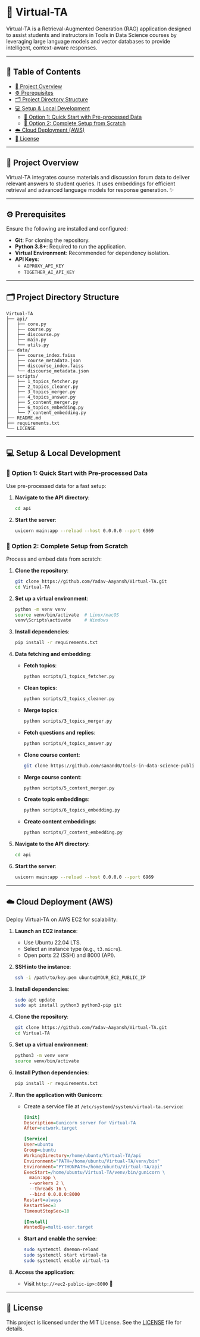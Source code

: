 # 🤖 **Virtual-TA**

Virtual-TA is a Retrieval-Augmented Generation (RAG) application designed to assist students and instructors in Tools in Data Science courses by leveraging large language models and vector databases to provide intelligent, context-aware responses.

---

## 📑 Table of Contents

- [📘 Project Overview](#project-overview)
- [⚙️ Prerequisites](#prerequisites)
- [🗂️ Project Directory Structure](#project-directory-structure)
- [💻 Setup & Local Development](#setup--local-development)
  - [🚀 Option 1: Quick Start with Pre-processed Data](#option-1-quick-start-with-pre-processed-data)
  - [🔧 Option 2: Complete Setup from Scratch](#option-2-complete-setup-from-scratch)
- [☁️ Cloud Deployment (AWS)](#cloud-deployment-aws)
- [📄 License](#license)

---

## 📘 Project Overview

Virtual-TA integrates course materials and discussion forum data to deliver relevant answers to student queries. It uses embeddings for efficient retrieval and advanced language models for response generation. ✨

---

## ⚙️ Prerequisites

Ensure the following are installed and configured:

- **Git**: For cloning the repository.
- **Python 3.8+**: Required to run the application.
- **Virtual Environment**: Recommended for dependency isolation.
- **API Keys**:
  - `AIPROXY_API_KEY`
  - `TOGETHER_AI_API_KEY`

---

## 🗂️ Project Directory Structure

```plaintext
Virtual-TA
├── api/
│   ├── core.py
│   ├── course.py
│   ├── discourse.py
│   ├── main.py
│   └── utils.py
├── data/
│   ├── course_index.faiss
│   ├── course_metadata.json
│   ├── discourse_index.faiss
│   └── discourse_metadata.json
├── scripts/
│   ├── 1_topics_fetcher.py
│   ├── 2_topics_cleaner.py
│   ├── 3_topics_merger.py
│   ├── 4_topics_answer.py
│   ├── 5_content_merger.py
│   ├── 6_topics_embedding.py
│   └── 7_content_embedding.py
├── README.md
├── requirements.txt
└── LICENSE
```

---

## 💻 Setup & Local Development

### 🚀 Option 1: Quick Start with Pre-processed Data

Use pre-processed data for a fast setup:

1. **Navigate to the API directory**:

   ```bash
   cd api
   ```

2. **Start the server**:

   ```bash
   uvicorn main:app --reload --host 0.0.0.0 --port 6969
   ```

### 🔧 Option 2: Complete Setup from Scratch

Process and embed data from scratch:

1. **Clone the repository**:

   ```bash
   git clone https://github.com/Yadav-Aayansh/Virtual-TA.git
   cd Virtual-TA
   ```

2. **Set up a virtual environment**:

   ```bash
   python -m venv venv
   source venv/bin/activate  # Linux/macOS
   venv\Scripts\activate     # Windows
   ```

3. **Install dependencies**:

   ```bash
   pip install -r requirements.txt
   ```

4. **Data fetching and embedding**:

   - **Fetch topics**:
     ```bash
     python scripts/1_topics_fetcher.py
     ```
   - **Clean topics**:
     ```bash
     python scripts/2_topics_cleaner.py
     ```
   - **Merge topics**:
     ```bash
     python scripts/3_topics_merger.py
     ```
   - **Fetch questions and replies**:
     ```bash
     python scripts/4_topics_answer.py
     ```
   - **Clone course content**:
     ```bash
     git clone https://github.com/sanand0/tools-in-data-science-public.git raw-data/cloned
     ```
   - **Merge course content**:
     ```bash
     python scripts/5_content_merger.py
     ```
   - **Create topic embeddings**:
     ```bash
     python scripts/6_topics_embedding.py
     ```
   - **Create content embeddings**:
     ```bash
     python scripts/7_content_embedding.py
     ```

5. **Navigate to the API directory**:

   ```bash
   cd api
   ```

6. **Start the server**:

   ```bash
   uvicorn main:app --reload --host 0.0.0.0 --port 6969
   ```

---

## ☁️ Cloud Deployment (AWS)

Deploy Virtual-TA on AWS EC2 for scalability:

1. **Launch an EC2 instance**:

   - Use Ubuntu 22.04 LTS.
   - Select an instance type (e.g., `t3.micro`).
   - Open ports 22 (SSH) and 8000 (API).

2. **SSH into the instance**:

   ```bash
   ssh -i /path/to/key.pem ubuntu@YOUR_EC2_PUBLIC_IP
   ```

3. **Install dependencies**:

   ```bash
   sudo apt update
   sudo apt install python3 python3-pip git
   ```

4. **Clone the repository**:

   ```bash
   git clone https://github.com/Yadav-Aayansh/Virtual-TA.git
   cd Virtual-TA
   ```

5. **Set up a virtual environment**:

   ```bash
   python3 -m venv venv
   source venv/bin/activate
   ```

6. **Install Python dependencies**:

   ```bash
   pip install -r requirements.txt
   ```

7. **Run the application with Gunicorn**:

   - Create a service file at `/etc/systemd/system/virtual-ta.service`:
     ```ini
     [Unit]
     Description=Gunicorn server for Virtual-TA
     After=network.target

     [Service]
     User=ubuntu
     Group=ubuntu
     WorkingDirectory=/home/ubuntu/Virtual-TA/api
     Environment="PATH=/home/ubuntu/Virtual-TA/venv/bin"
     Environment="PYTHONPATH=/home/ubuntu/Virtual-TA/api"
     ExecStart=/home/ubuntu/Virtual-TA/venv/bin/gunicorn \
       main:app \
       --workers 2 \
       --threads 16 \
       --bind 0.0.0.0:8000
     Restart=always
     RestartSec=3
     TimeoutStopSec=10

     [Install]
     WantedBy=multi-user.target
     ```
   - **Start and enable the service**:
     ```bash
     sudo systemctl daemon-reload
     sudo systemctl start virtual-ta
     sudo systemctl enable virtual-ta
     ```

8. **Access the application**:

   - Visit `http://<ec2-public-ip>:8000` 🚀

---

## 📄 License

This project is licensed under the MIT License. See the [LICENSE](LICENSE) file for details.
